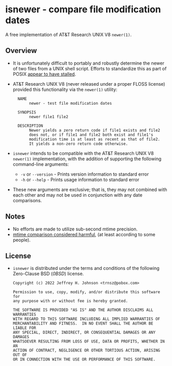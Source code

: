<!-- vim: set nocp ts=2 sw=2 tw=78 colorcolumn=78 et nolist wrap lbr :-->
<!-- SPDX-License-Identifier: FSFAP -->
<!-- Copyright (c) 2022 Jeffrey H. Johnson <trnsz@pobox.com>
     Copying and distribution of this file, with or without modification,
     are permitted in any medium without royalty provided the copyright
     notice and this notice are preserved.  This file is offered "AS-IS",
     without any warranty. -->

# isnewer - compare file modification dates

A free implementation of AT&T Research UNIX V8 `newer(1)`.

## Overview

* It is unfortunately difficult to portably and robustly determine the
  newer of two files from a UNIX shell script.  Efforts to standardize
  this as part of POSIX
  [appear to have stalled](https://www.austingroupbugs.net/view.php?id=375).

* AT&T Research UNIX V8 (never released under a proper FLOSS license)
  provided this functionality via the `newer(1)` utility:

  ```
    NAME
         newer - test file modification dates

    SYNOPSIS
         newer file1 file2

    DESCRIPTION
         Newer yields a zero return code if file1 exists and file2
         does not, or if file1 and file2 both exist and file1's
		 modification time is at least as recent as that of file2.
		 It yields a non-zero return code otherwise.
  ```

* `isnewer` intends to be compatible with the AT&T Research UNIX V8
  `newer(1)` implementation, with the addition of supporting the
  following command-line arguments:

  * `-v` or `--version` - Prints version information to standard error
  * `-h` or `--help`    - Prints usage information to standard error

* These new arguments are exclusive; that is, they may not combined
  with each other and may not be used in conjunction with any date
  comparisons.

## Notes

* No efforts are made to utilize sub-second mtime precision.
* [mtime comparison considered harmful](https://apenwarr.ca/log/20181113),
  (at least according to some people).

## License

* `isnewer` is distributed under the terms and conditions of the
  following Zero-Clause BSD (*0BSD*) license.

  ```
  Copyright (c) 2022 Jeffrey H. Johnson <trnsz@pobox.com>

  Permission to use, copy, modify, and/or distribute this software for
  any purpose with or without fee is hereby granted.

  THE SOFTWARE IS PROVIDED "AS IS" AND THE AUTHOR DISCLAIMS ALL WARRANTIES
  WITH REGARD TO THIS SOFTWARE INCLUDING ALL IMPLIED WARRANTIES OF
  MERCHANTABILITY AND FITNESS.  IN NO EVENT SHALL THE AUTHOR BE LIABLE FOR
  ANY SPECIAL, DIRECT, INDIRECT, OR CONSEQUENTIAL DAMAGES OR ANY DAMAGES
  WHATSOEVER RESULTING FROM LOSS OF USE, DATA OR PROFITS, WHETHER IN AN
  ACTION OF CONTRACT, NEGLIGENCE OR OTHER TORTIOUS ACTION, ARISING OUT OF
  OR IN CONNECTION WITH THE USE OR PERFORMANCE OF THIS SOFTWARE.
  ```
